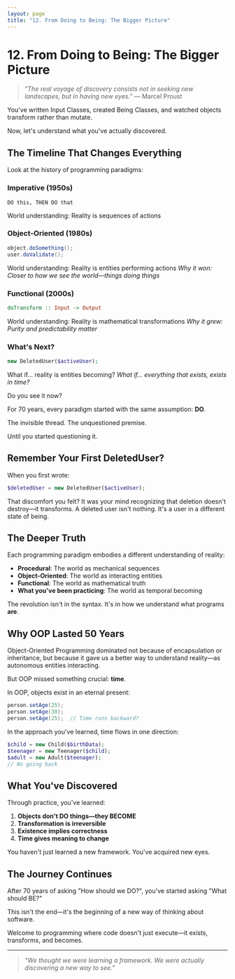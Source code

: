 ```yaml
---
layout: page
title: "12. From Doing to Being: The Bigger Picture"
---
```


# 12. From Doing to Being: The Bigger Picture

> *"The real voyage of discovery consists not in seeking new landscapes, but in having new eyes."* — Marcel Proust

You've written Input Classes, created Being Classes, and watched objects transform rather than mutate.

Now, let's understand what you've actually discovered.

## The Timeline That Changes Everything

Look at the history of programming paradigms:

### Imperative (1950s)
```text
DO this, THEN DO that
```
World understanding: Reality is sequences of actions

### Object-Oriented (1980s)
```java
object.doSomething();
user.doValidate();
```
World understanding: Reality is entities performing actions
*Why it won: Closer to how we see the world—things doing things*

### Functional (2000s)
```haskell
doTransform :: Input -> Output
```
World understanding: Reality is mathematical transformations
*Why it grew: Purity and predictability matter*

### What's Next?
```php
new DeletedUser($activeUser);
```
What if... reality is entities becoming?
*What if... everything that exists, exists in time?*

Do you see it now?

For 70 years, every paradigm started with the same assumption: **DO**.

The invisible thread. The unquestioned premise.

Until you started questioning it.

## Remember Your First DeletedUser?

When you first wrote:
```php
$deletedUser = new DeletedUser($activeUser);
```

That discomfort you felt? It was your mind recognizing that deletion doesn't destroy—it transforms. A deleted user isn't nothing. It's a user in a different state of being.

## The Deeper Truth

Each programming paradigm embodies a different understanding of reality:

- **Procedural**: The world as mechanical sequences
- **Object-Oriented**: The world as interacting entities  
- **Functional**: The world as mathematical truth
- **What you've been practicing**: The world as temporal becoming

The revolution isn't in the syntax. It's in how we understand what programs **are**.

## Why OOP Lasted 50 Years

Object-Oriented Programming dominated not because of encapsulation or inheritance, but because it gave us a better way to understand reality—as autonomous entities interacting.

But OOP missed something crucial: **time**.

In OOP, objects exist in an eternal present:
```java
person.setAge(25);
person.setAge(30);
person.setAge(25);  // Time runs backward?
```

In the approach you've learned, time flows in one direction:
```php
$child = new Child($birthData);
$teenager = new Teenager($child);
$adult = new Adult($teenager);
// No going back
```

## What You've Discovered

Through practice, you've learned:

1. **Objects don't DO things—they BECOME**
2. **Transformation is irreversible**  
3. **Existence implies correctness**
4. **Time gives meaning to change**

You haven't just learned a new framework. You've acquired new eyes.

## The Journey Continues

After 70 years of asking "How should we DO?", you've started asking "What should BE?"

This isn't the end—it's the beginning of a new way of thinking about software.

Welcome to programming where code doesn't just execute—it exists, transforms, and becomes.

---

> *"We thought we were learning a framework. We were actually discovering a new way to see."*